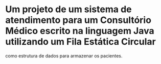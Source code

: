 # Um projeto de um sistema de atendimento para um Consultório Médico escrito na linguagem Java utilizando um Fila Estática Circular
como estrutura de dados para armazenar os pacientes.
